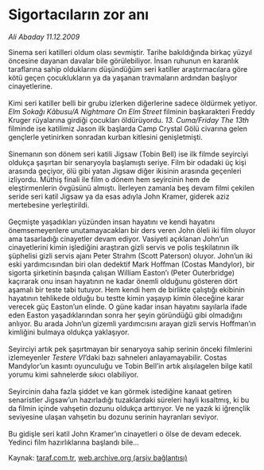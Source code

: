 # Sigortacıların zor anı

*Ali Abaday 11.12.2009*

<div class="yazi">Sinema seri katilleri oldum olası sevmiştir. Tarihe bakıldığında birkaç yüzyıl öncesine dayanan davalar bile görülebiliyor. İnsan ruhunun en karanlık taraflarına sahip olduklarını düşündüğüm seri katiller araştırmacılara göre kötü geçen çocuklukların ya da yaşanan travmaların ardından başlıyor cinayetlerine. <br/><br/>Kimi seri katiller belli bir grubu izlerken diğerlerine sadece öldürmek yetiyor. <i>Elm Sokağı Kâbusu/A Nightmare On Elm<b> </b>Street</i> filminin başkarakteri Freddy Kruger rüyalarına girdiği çocukları öldürüyordu. <i>13. Cuma/Friday The 13th</i> filminde ise katilimiz Jason ilk başlarda Camp Crystal Gölü civarına gelen gençlerle yetinirken sonradan kurban kitlesini genişletmişti. <br/><br/>Sinemanın son dönem seri katili Jigsaw (Tobin Bell) ise ilk filmde seyirciyi oldukça şaşırtan bir senaryoyla başlamıştı seriye. Film bir odadaki üç kişi arasında geçiyor, ölü gibi yatan Jigsaw diğer ikisinin arasında geçenleri izliyordu. Müthiş finali ile film o dönem hem seyircinin hem de eleştirmenlerin övgüsünü almıştı. İlerleyen zamanla beş devam filmi çekilen seride seri katil Jigsaw ya da esas adıyla John Kramer, giderek aziz mertebesine yerleştirildi. <br/><br/>Geçmişte yaşadıkları yüzünden insan hayatını ve kendi hayatını önemsemeyenlere unutamayacakları bir ders veren John öleli iki film oluyor ama tasarladığı cinayetler devam ediyor. Vasiyeti açıklanan John’un cinayetlerini kimin işlediğini araştıran gizli servis ve polis teşkilatının ilk şüphelisi gizli servis ajanı Peter Strahm (Scott Paterson) oluyor. John’un iki eski yardımcısından biri olan dedektif Mark Hoffman (Costas Mandylor), bir sigorta şirketinin başında çalışan William Easton’ı (Peter Outerbridge) kaçırarak onu insan hayatının ne kadar önemli olduğunu gösteren dört aşamalı bir teste tabi tutuyor. Hem kendi hem de birlikte çalıştığı ekibinin hayatının tehlikede olduğu bu testte kimin yaşayıp kimin öleceğine karar verecek güç Easton’un elinde. O güne kadar insan hayatını sayılarla ifade eden Easton yaşadıklarından sonra her şeyin göründüğü gibi olmadığını anlıyor. Bu arada John’un gizemli yardımcısını arayan gizli servis Hoffman’ın kimliğini bulmaya oldukça yaklaşıyor. <br/><br/>Seyirciyi artık pek şaşırtmayan bir senaryoya sahip serinin önceki filmlerini izlemeyenler <i>Testere VI</i>’daki bazı sahneleri anlayamayabilir. Costas Mandylor’un kasıntı oyunculuğu ve Tobin Bell’in artık alışılagelen bilge katil yorumu kimi sahnelerde sıkıcı olabiliyor. <br/><br/>Seyircinin daha fazla şiddet ve kan görmek istediğine kanaat getiren senaristler Jigsaw’un hazırladığı tuzaklardaki süreleri hayli kısaltmış, ki bu da filmin içinde vahşetin dozunu oldukça arttırıyor. Ve ne yazık ki iğrençlik seviyesine ulaşan vahşetin bu dozunu serinin hayranları seviyor. <br/><br/>Bu gidişle seri katil John Kramer’ın cinayetleri o ölse de devam edecek. Yedinci film hazırlıklarına başlandı bile...
              </div>

Kaynak: [taraf.com.tr](http://taraf.com.tr:80/makale/8983.htm), [web.archive.org (arşiv bağlantısı)](http://web.archive.org/web/20100314213733/http://taraf.com.tr:80/makale/8983.htm)
